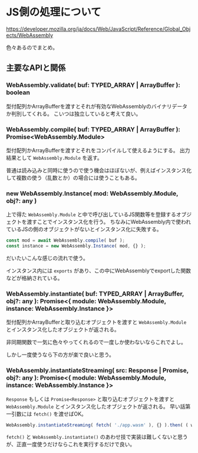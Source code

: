 # JS側の処理について

https://developer.mozilla.org/ja/docs/Web/JavaScript/Reference/Global_Objects/WebAssembly

色々あるのでまとめ。

## 主要なAPIと関係

### WebAssembly.validate( buf: TYPED_ARRAY | ArrayBuffer ): boolean

型付配列かArrayBufferを渡すとそれが有効なWebAssemblyのバイナリデータか判別してくれる。
こいつは独立していると考えて良い。

### WebAssembly.compile( buf: TYPED_ARRAY | ArrayBuffer ): Promise<WebAssembly.Module>

型付配列かArrayBufferを渡すとそれをコンパイルして使えるようにする。
出力結果として `WebAssembly.Module` を返す。

普通は読み込みと同時に使うので使う機会はほぼないが、例えばインスタンス化して複数の使う（乱数とか）の場合には使うこともある。

### new WebAssembly.Instance( mod: WebAssembly.Module, obj?: any )

上で得た `WebAssembly.Module` と中で呼び出しているJS関数等を登録するオブジェクトを渡すことでインスタンス化を行う。
ちなみにWebAssembly内で使われているJSの側のオブジェクトがないとインスタンス化に失敗する。

```js
const mod = await WebAssembly.compile( buf );
const instance = new WebAssembly.Instance( mod, {} );
```

だいたいこんな感じの流れで使う。

インスタンス内には `exports` があり、この中にWebAssemblyでexportした関数などが格納されている。

### WebAssembly.instantiate( buf: TYPED_ARRAY | ArrayBuffer, obj?: any ): Promise<{ module: WebAssembly.Module, instance: WebAssembly.Instance }>

型付配列かArrayBufferと取り込むオブジェクトを渡すと `WebAssembly.Module` とインスタンス化したオブジェクトが返される。

非同期関数で一気に色々やってくれるので一度しか使わないならこれでよし。

しかし一度使うなら下の方が楽で良いと思う。

### WebAssembly.instantiateStreaming( src: Response | Promise<Response>, obj?: any ): Promise<{ module: WebAssembly.Module, instance: WebAssembly.Instance }>

`Response` もしくは `Promise<Response>` と取り込むオブジェクトを渡すと `WebAssembly.Module` とインスタンス化したオブジェクトが返される。
早い話第一引数には `fetch()` を渡せばOK。

```js
WebAssembly.instantiateStreaming( fetch( './app.wasm' ), {} ).then( ( wasm ) => {} ):
```

`fetch()` と `WebAssembly.instantiate()` のあわせ技で実装は難しくないと思うが、正直一度使うだけならこれを実行するだけで良い。
